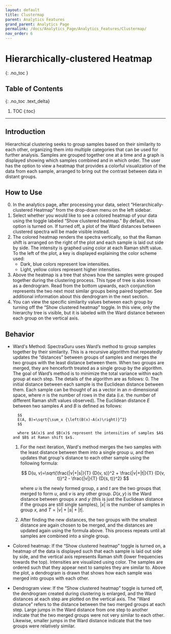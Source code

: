 ```yaml
---
layout: default
title: Clustermap
parent: Analytics Features
grand_parent: Analytics Page
permalink: /docs/Analytics_Page/Analytics_Features/Clustermap/
nav_order: 6
---
```


# Hierarchically-clustered Heatmap
{: .no_toc }

## Table of Contents
{: .no_toc .text_delta}

1. TOC
{:toc}

---

## Introduction

Hierarchical clustering seeks to group samples based on their similarity to each other, organizing them into multiple categories that can be used for further analysis. Samples are grouped together one at a time and a graph is displayed showing which samples combined and in which order. The user has the option to view a heatmap that provides a colorful visualization of the data from each sample, arranged to bring out the contrast between data in distant groups.

## How to Use

0. In the analytics page, after processing your data, select “Hierarchically-clustered Heatmap” from the drop-down menu on the left sidebar.
1. Select whether you would like to see a colored heatmap of your data using the toggle labeled “Show clustered heatmap.” By default, this option is turned on. If turned off, a plot of the Ward distances between clustered spectra will be made visible instead.
2. The colored heatmap renders the spectra vertically, so that the Raman shift is arranged on the right of the plot and each sample is laid out side by side. The intensity is graphed using color at each Raman shift value. To the left of the plot, a key is displayed explaining the color scheme used: 
    - Dark, blue colors represent low intensities. 
    - Light, yellow colors represent higher intensities.
3. Above the heatmap is a tree that shows how the samples were grouped together during the clustering process. This type of tree is also known as a dendrogram. Read from the bottom upwards, each conjunction represents the two next most similar groups being paired together. See additional information about this dendrogram in the next section.
4. You can view the specific similarity values between each group by turning off the “Show clustered heatmap” toggle. In this view, only the hierarchy tree is visible, but it is labeled with the Ward distance between each group on the vertical axis.

## Behavior

- Ward's Method: SpectraGuru uses Ward’s method to group samples together by their similarity. This is a recursive algorithm that repeatedly updates the “distances” between groups of samples and merges the two groups with the least distance between them. When two groups are merged, they are henceforth treated as a single group by the algorithm. The goal of Ward’s method is to minimize the total variance within each group at each step. The details of the algorithm are as follows:
    0. The initial distance between each sample is the Euclidean distance between them. Each sample can be thought of as a vector in an $n$-dimensional space, where $n$ is the number of rows in the data (i.e. the number of different Raman shift values observed). The Euclidean distance $E$ between two samples $A$ and $B$ is defined as follows:

        $$
        E(A, B)=\sqrt{\sum_x {\left(B(x)-A(x)\right)}^2}
        $$
    
        where $A(x)$ and $B(x)$ represent the intensities of samples $A$ and $B$ at Raman shift $x$.
    1. For the next iteration, Ward's method merges the two samples with the least distance between them into a single group $u$, and then updates that group's distance to each other sample using the following formula:

        $$
        D(u, v)=\sqrt{\frac{|v|+|s|}{T} {D(v, s)}^2 + \frac{|v|+|t|}{T} {D(v, t)}^2 - \frac{|v|}{T} {D(s, t)}^2}
        $$
    
        where $u$ is the newly formed group, $s$ and $t$ are the two groups that merged to form $u$, and $v$ is any other group. $D(x, y)$ is the Ward distance between groups $x$ and $y$ (this is just the Euclidean distance if the groups are still single samples), $|x|$ is the number of samples in group $x$, and $T=|v|+|s|+|t|$.
    2. After finding the new distances, the two groups with the smallest distance are again chosen to be merged, and the distances are updated again using the formula above. This process repeats until all samples are combined into a single group.
- Colored heatmap: If the “Show clustered heatmap” toggle is turned on, a heatmap of the data is displayed such that each sample is laid out side by side, and the vertical axis represents Raman shift (lower frequencies towards the top). Intensities are visualized using color. The samples are ordered such that they appear next to samples they are similar to. Above the plot, a dendrogram is drawn that shows how each sample was merged into groups with each other.
- Dendrogram view: If the “Show clustered heatmap” toggle is turned off, the dendrogram created during clustering is enlarged, and the Ward distances at each step are plotted on the vertical axis. The “Ward distance” refers to the distance between the two merged groups at each step. Large jumps in the Ward distance from one step to another indicate that the two merged groups were not very similar to each other. Likewise, smaller jumps in the Ward distance indicate that the two groups were relatively similar.
